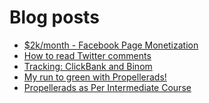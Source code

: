 # Blog posts
<!-- BLOG-POST-LIST:START -->
- [$2k/month - Facebook Page Monetization](https://afflift.com/f/threads/2k-month-facebook-page-monetization.10637/)
- [How to read Twitter comments](https://afflift.com/f/threads/how-to-read-twitter-comments.10636/)
- [Tracking: ClickBank and Binom](https://afflift.com/f/threads/tracking-clickbank-and-binom.2665/)
- [My run to green with Propellerads!](https://afflift.com/f/threads/my-run-to-green-with-propellerads.10440/)
- [Propellerads as Per Intermediate Course](https://afflift.com/f/threads/propellerads-as-per-intermediate-course.10626/)
<!-- BLOG-POST-LIST:END -->
